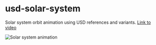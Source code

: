 # usd-solar-system
Solar system orbit animation using USD references and variants. [Link to video](https://vimeo.com/manage/videos/591372792)

![Solar system animation](https://im.ezgif.com/tmp/ezgif-1-f4f5ac580fde.gif)
